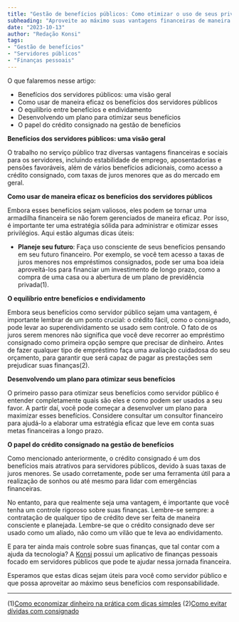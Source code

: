 ```yaml
---
title: "Gestão de benefícios públicos: Como otimizar o uso de seus privilégios enquanto servidor público"
subheading: "Aproveite ao máximo suas vantagens financeiras de maneira estratégica."
date: "2023-10-13"
author: "Redação Konsi"
tags:
- "Gestão de benefícios"
- "Servidores públicos"
- "Finanças pessoais"
---
```


O que falaremos nesse artigo:
- Benefícios dos servidores públicos: uma visão geral
- Como usar de maneira eficaz os benefícios dos servidores públicos
- O equilíbrio entre benefícios e endividamento
- Desenvolvendo um plano para otimizar seus benefícios
- O papel do crédito consignado na gestão de benefícios

**Benefícios dos servidores públicos: uma visão geral**

O trabalho no serviço público traz diversas vantagens financeiras e sociais para os servidores, incluindo estabilidade de emprego, aposentadorias e pensões favoráveis, além de vários benefícios adicionais, como acesso a crédito consignado, com taxas de juros menores que as do mercado em geral.

**Como usar de maneira eficaz os benefícios dos servidores públicos**

Embora esses benefícios sejam valiosos, eles podem se tornar uma armadilha financeira se não forem gerenciados de maneira eficaz. Por isso, é importante ter uma estratégia sólida para administrar e otimizar esses privilégios. Aqui estão algumas dicas úteis:

- **Planeje seu futuro**: Faça uso consciente de seus benefícios pensando em seu futuro financeiro. Por exemplo, se você tem acesso a taxas de juros menores nos empréstimos consignados, pode ser uma boa ideia aproveitá-los para financiar um investimento de longo prazo, como a compra de uma casa ou a abertura de um plano de previdência privada(1).

**O equilíbrio entre benefícios e endividamento**

Embora seus benefícios como servidor público sejam uma vantagem, é importante lembrar de um ponto crucial: o crédito fácil, como o consignado, pode levar ao superendividamento se usado sem controle. O fato de os juros serem menores não significa que você deve recorrer ao empréstimo consignado como primeira opção sempre que precisar de dinheiro. Antes de fazer qualquer tipo de empréstimo faça uma avaliação cuidadosa do seu orçamento, para garantir que será capaz de pagar as prestações sem prejudicar suas finanças(2).

**Desenvolvendo um plano para otimizar seus benefícios**

O primeiro passo para otimizar seus benefícios como servidor público é entender completamente quais são eles e como podem ser usados a seu favor. A partir daí, você pode começar a desenvolver um plano para maximizar esses benefícios. Considere consultar um consultor financeiro para ajudá-lo a elaborar uma estratégia eficaz que leve em conta suas metas financeiras a longo prazo.

**O papel do crédito consignado na gestão de benefícios**

Como mencionado anteriormente, o crédito consignado é um dos benefícios mais atrativos para servidores públicos, devido à suas taxas de juros menores. Se usado corretamente, pode ser uma ferramenta útil para a realização de sonhos ou até mesmo para lidar com emergências financeiras. 

No entanto, para que realmente seja uma vantagem, é importante que você tenha um controle rigoroso sobre suas finanças. Lembre-se sempre: a contratação de qualquer tipo de crédito deve ser feita de maneira consciente e planejada. Lembre-se que o crédito consignado deve ser usado como um aliado, não como um vilão que te leva ao endividamento. 

E para ter ainda mais controle sobre suas finanças, que tal contar com a ajuda da tecnologia? A [Konsi](konsi.com.br/app-download) possui um aplicativo de finanças pessoais focado em servidores públicos que pode te ajudar nessa jornada financeira.

Esperamos que estas dicas sejam úteis para você como servidor público e que possa aproveitar ao máximo seus benefícios com responsabilidade.

-----

(1)[Como economizar dinheiro na prática com dicas simples](konsi.com.br/postagens/como-economizar-dinheiro-na-pratica-com-dicas-simples)
(2)[Como evitar dívidas com consignado](konsi.com.br/postagens/como-evitar-dividas-com-consignado)
